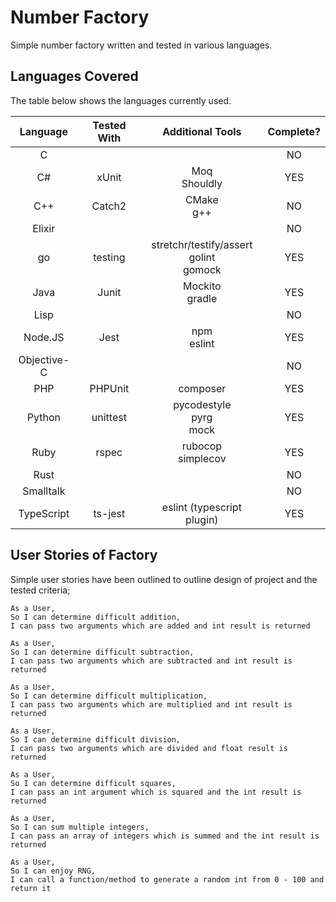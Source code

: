 # Number Factory

Simple number factory written and tested in various languages.

## Languages Covered

The table below shows the languages currently used.

|Language|Tested With|Additional Tools|Complete?|
|:-:|:-:|:-:|:-:|
|C|||NO|
|C#|xUnit|Moq<br>Shouldly|YES|
|C++|Catch2|CMake<br>g++|NO|
|Elixir|||NO|
|go|testing|stretchr/testify/assert<br>golint<br>gomock|YES|
|Java|Junit|Mockito<br>gradle|YES|
|Lisp|||NO|
|Node.JS|Jest|npm<br>eslint|YES|
|Objective-C|||NO|
|PHP|PHPUnit|composer|YES|
|Python|unittest|pycodestyle<br>pyrg<br>mock|YES|
|Ruby|rspec|rubocop<br>simplecov|YES|
|Rust|||NO|
|Smalltalk|||NO|
|TypeScript|ts-jest|eslint (typescript plugin)|YES|

## User Stories of Factory

Simple user stories have been outlined to outline design of project and the tested criteria;

```
As a User,
So I can determine difficult addition,
I can pass two arguments which are added and int result is returned
```

```
As a User,
So I can determine difficult subtraction,
I can pass two arguments which are subtracted and int result is returned
```

```
As a User,
So I can determine difficult multiplication,
I can pass two arguments which are multiplied and int result is returned
```

```
As a User,
So I can determine difficult division,
I can pass two arguments which are divided and float result is returned
```

```
As a User,
So I can determine difficult squares,
I can pass an int argument which is squared and the int result is returned
```

```
As a User,
So I can sum multiple integers,
I can pass an array of integers which is summed and the int result is returned
```

```
As a User,
So I can enjoy RNG,
I can call a function/method to generate a random int from 0 - 100 and return it
```
